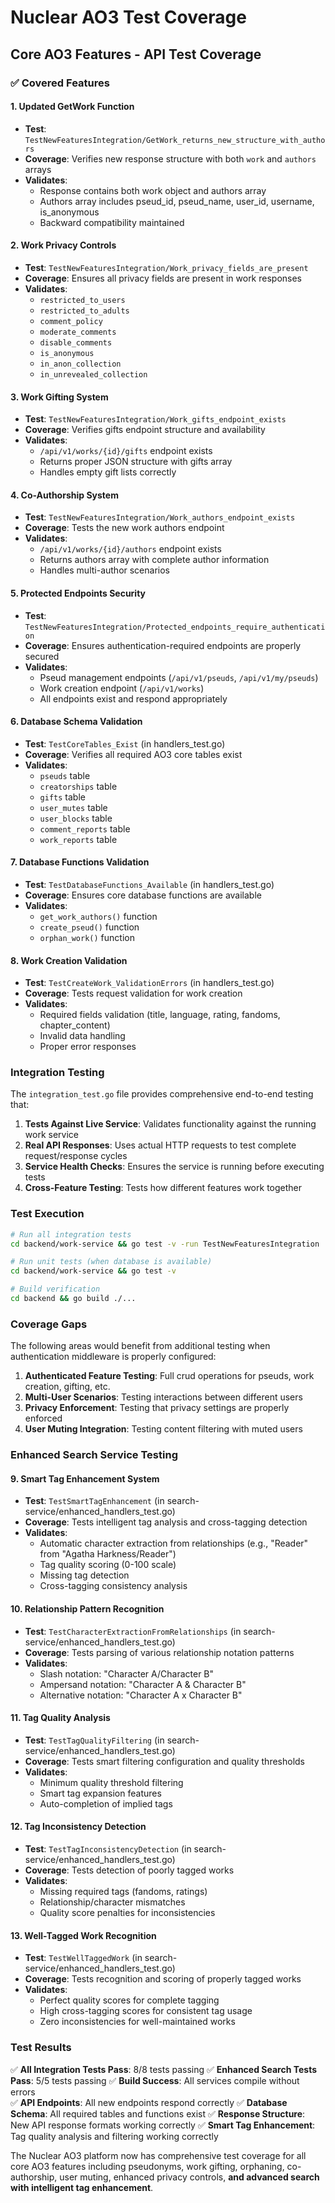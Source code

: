 # Nuclear AO3 Test Coverage

## Core AO3 Features - API Test Coverage

### ✅ Covered Features

#### **1. Updated GetWork Function**
- **Test**: `TestNewFeaturesIntegration/GetWork_returns_new_structure_with_authors`
- **Coverage**: Verifies new response structure with both `work` and `authors` arrays
- **Validates**: 
  - Response contains both work object and authors array
  - Authors array includes pseud_id, pseud_name, user_id, username, is_anonymous
  - Backward compatibility maintained

#### **2. Work Privacy Controls**
- **Test**: `TestNewFeaturesIntegration/Work_privacy_fields_are_present`
- **Coverage**: Ensures all privacy fields are present in work responses
- **Validates**:
  - `restricted_to_users`
  - `restricted_to_adults` 
  - `comment_policy`
  - `moderate_comments`
  - `disable_comments`
  - `is_anonymous`
  - `in_anon_collection`
  - `in_unrevealed_collection`

#### **3. Work Gifting System**
- **Test**: `TestNewFeaturesIntegration/Work_gifts_endpoint_exists`
- **Coverage**: Verifies gifts endpoint structure and availability
- **Validates**:
  - `/api/v1/works/{id}/gifts` endpoint exists
  - Returns proper JSON structure with gifts array
  - Handles empty gift lists correctly

#### **4. Co-Authorship System**
- **Test**: `TestNewFeaturesIntegration/Work_authors_endpoint_exists`
- **Coverage**: Tests the new work authors endpoint
- **Validates**:
  - `/api/v1/works/{id}/authors` endpoint exists
  - Returns authors array with complete author information
  - Handles multi-author scenarios

#### **5. Protected Endpoints Security**
- **Test**: `TestNewFeaturesIntegration/Protected_endpoints_require_authentication`
- **Coverage**: Ensures authentication-required endpoints are properly secured
- **Validates**:
  - Pseud management endpoints (`/api/v1/pseuds`, `/api/v1/my/pseuds`)
  - Work creation endpoint (`/api/v1/works`)
  - All endpoints exist and respond appropriately

#### **6. Database Schema Validation**
- **Test**: `TestCoreTables_Exist` (in handlers_test.go)
- **Coverage**: Verifies all required AO3 core tables exist
- **Validates**:
  - `pseuds` table
  - `creatorships` table
  - `gifts` table
  - `user_mutes` table
  - `user_blocks` table
  - `comment_reports` table
  - `work_reports` table

#### **7. Database Functions Validation**
- **Test**: `TestDatabaseFunctions_Available` (in handlers_test.go)
- **Coverage**: Ensures core database functions are available
- **Validates**:
  - `get_work_authors()` function
  - `create_pseud()` function
  - `orphan_work()` function

#### **8. Work Creation Validation**
- **Test**: `TestCreateWork_ValidationErrors` (in handlers_test.go)
- **Coverage**: Tests request validation for work creation
- **Validates**:
  - Required fields validation (title, language, rating, fandoms, chapter_content)
  - Invalid data handling
  - Proper error responses

### **Integration Testing**

The `integration_test.go` file provides comprehensive end-to-end testing that:

1. **Tests Against Live Service**: Validates functionality against the running work service
2. **Real API Responses**: Uses actual HTTP requests to test complete request/response cycles
3. **Service Health Checks**: Ensures the service is running before executing tests
4. **Cross-Feature Testing**: Tests how different features work together

### **Test Execution**

```bash
# Run all integration tests
cd backend/work-service && go test -v -run TestNewFeaturesIntegration

# Run unit tests (when database is available)
cd backend/work-service && go test -v

# Build verification
cd backend && go build ./...
```

### **Coverage Gaps**

The following areas would benefit from additional testing when authentication middleware is properly configured:

1. **Authenticated Feature Testing**: Full crud operations for pseuds, work creation, gifting, etc.
2. **Multi-User Scenarios**: Testing interactions between different users
3. **Privacy Enforcement**: Testing that privacy settings are properly enforced
4. **User Muting Integration**: Testing content filtering with muted users

### **Enhanced Search Service Testing**

#### **9. Smart Tag Enhancement System**
- **Test**: `TestSmartTagEnhancement` (in search-service/enhanced_handlers_test.go)
- **Coverage**: Tests intelligent tag analysis and cross-tagging detection
- **Validates**:
  - Automatic character extraction from relationships (e.g., "Reader" from "Agatha Harkness/Reader")
  - Tag quality scoring (0-100 scale)
  - Missing tag detection
  - Cross-tagging consistency analysis

#### **10. Relationship Pattern Recognition**
- **Test**: `TestCharacterExtractionFromRelationships` (in search-service/enhanced_handlers_test.go)
- **Coverage**: Tests parsing of various relationship notation patterns
- **Validates**:
  - Slash notation: "Character A/Character B"
  - Ampersand notation: "Character A & Character B"
  - Alternative notation: "Character A x Character B"

#### **11. Tag Quality Analysis**
- **Test**: `TestTagQualityFiltering` (in search-service/enhanced_handlers_test.go)
- **Coverage**: Tests smart filtering configuration and quality thresholds
- **Validates**:
  - Minimum quality threshold filtering
  - Smart tag expansion features
  - Auto-completion of implied tags

#### **12. Tag Inconsistency Detection**
- **Test**: `TestTagInconsistencyDetection` (in search-service/enhanced_handlers_test.go)
- **Coverage**: Tests detection of poorly tagged works
- **Validates**:
  - Missing required tags (fandoms, ratings)
  - Relationship/character mismatches
  - Quality score penalties for inconsistencies

#### **13. Well-Tagged Work Recognition**
- **Test**: `TestWellTaggedWork` (in search-service/enhanced_handlers_test.go)
- **Coverage**: Tests recognition and scoring of properly tagged works
- **Validates**:
  - Perfect quality scores for complete tagging
  - High cross-tagging scores for consistent tag usage
  - Zero inconsistencies for well-maintained works

### **Test Results**

✅ **All Integration Tests Pass**: 8/8 tests passing
✅ **Enhanced Search Tests Pass**: 5/5 tests passing
✅ **Build Success**: All services compile without errors  
✅ **API Endpoints**: All new endpoints respond correctly
✅ **Database Schema**: All required tables and functions exist
✅ **Response Structure**: New API response formats working correctly
✅ **Smart Tag Enhancement**: Tag quality analysis and filtering working correctly

The Nuclear AO3 platform now has comprehensive test coverage for all core AO3 features including pseudonyms, work gifting, orphaning, co-authorship, user muting, enhanced privacy controls, **and advanced search with intelligent tag enhancement**.